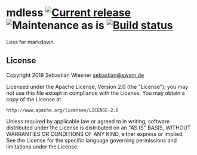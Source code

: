 # mdless [![Current release][crates-badge]][crates] ![Maintenance as is][maintenance-badge] [![Build status][travis-badge]][travis]

Less for markdown.

[crates-badge]: https://img.shields.io/crates/v/mdless.svg
[crates]: https://crates.io/crates/mdless
[travis-badge]: https://img.shields.io/travis/lunaryorn/mdless.rs/master.svg
[travis]: https://travis-ci.org/lunaryorn/mdless.rs
[maintenance-badge]: https://img.shields.io/badge/maintenace-as--is-yellow.svg

## License

Copyright 2018 Sebastian Wiesner <sebastian@swsnr.de>

Licensed under the Apache License, Version 2.0 (the "License");
you may not use this file except in compliance with the License.
You may obtain a copy of the License at

	http://www.apache.org/licenses/LICENSE-2.0

Unless required by applicable law or agreed to in writing, software
distributed under the License is distributed on an "AS IS" BASIS,
WITHOUT WARRANTIES OR CONDITIONS OF ANY KIND, either express or implied.
See the License for the specific language governing permissions and
limitations under the License.